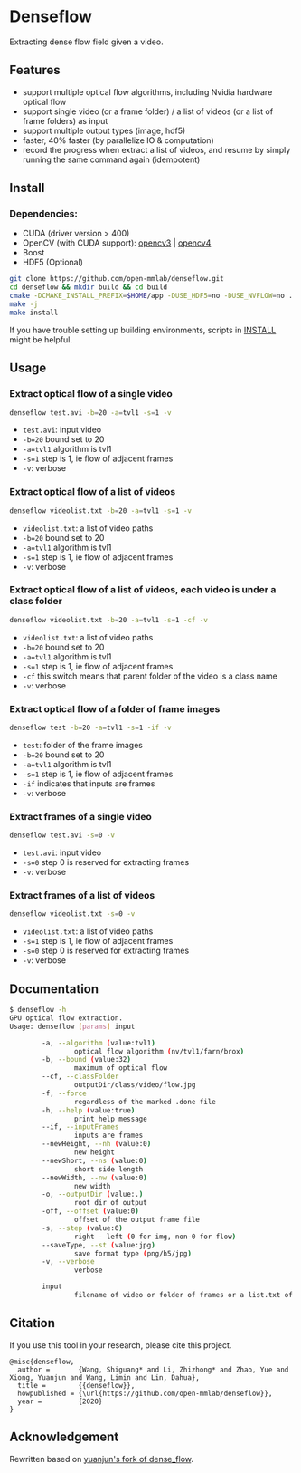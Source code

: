 # Denseflow

Extracting dense flow field given a video.

## Features

- support multiple optical flow algorithms, including Nvidia hardware optical flow
- support single video (or a frame folder) / a list of videos (or a list of frame folders) as input
- support multiple output types (image, hdf5)
- faster, 40% faster (by parallelize IO & computation)
- record the progress when extract a list of videos, and resume by simply running the same command again (idempotent)

## Install

### Dependencies:

- CUDA (driver version > 400)
- OpenCV (with CUDA support):
[opencv3](https://www.learnopencv.com/install-opencv3-on-ubuntu/) |
[opencv4](https://www.learnopencv.com/install-opencv-4-on-ubuntu-16-04/)
- Boost
- HDF5 (Optional)

```bash
git clone https://github.com/open-mmlab/denseflow.git
cd denseflow && mkdir build && cd build
cmake -DCMAKE_INSTALL_PREFIX=$HOME/app -DUSE_HDF5=no -DUSE_NVFLOW=no ..
make -j
make install
```

If you have trouble setting up building environments, scripts in [INSTALL](INSTALL.md) might be helpful.

## Usage

### Extract optical flow of a single video

```bash
denseflow test.avi -b=20 -a=tvl1 -s=1 -v
```

- `test.avi`: input video
- `-b=20` bound set to 20
- `-a=tvl1` algorithm is tvl1
- `-s=1` step is 1, ie flow of adjacent frames
- `-v`: verbose

### Extract optical flow of a list of videos

```bash
denseflow videolist.txt -b=20 -a=tvl1 -s=1 -v
```

- `videolist.txt`: a list of video paths
- `-b=20` bound set to 20
- `-a=tvl1` algorithm is tvl1
- `-s=1` step is 1, ie flow of adjacent frames
- `-v`: verbose

### Extract optical flow of a list of videos, each video is under a class folder

```bash
denseflow videolist.txt -b=20 -a=tvl1 -s=1 -cf -v
```

- `videolist.txt`: a list of video paths
- `-b=20` bound set to 20
- `-a=tvl1` algorithm is tvl1
- `-s=1` step is 1, ie flow of adjacent frames
- `-cf` this switch means that parent folder of the video is a class name
- `-v`: verbose

### Extract optical flow of a folder of frame images

```bash
denseflow test -b=20 -a=tvl1 -s=1 -if -v
```

- `test`: folder of the frame images
- `-b=20` bound set to 20
- `-a=tvl1` algorithm is tvl1
- `-s=1` step is 1, ie flow of adjacent frames
- `-if` indicates that inputs are frames 
- `-v`: verbose

### Extract frames of a single video

```bash
denseflow test.avi -s=0 -v
```

- `test.avi`: input video
- `-s=0` step 0 is reserved for extracting frames
- `-v`: verbose

### Extract frames of a list of videos

```bash
denseflow videolist.txt -s=0 -v
```

- `videolist.txt`: a list of video paths
- `-s=1` step is 1, ie flow of adjacent frames
- `-s=0` step 0 is reserved for extracting frames
- `-v`: verbose

## Documentation

```bash
$ denseflow -h
GPU optical flow extraction.
Usage: denseflow [params] input

        -a, --algorithm (value:tvl1)
                optical flow algorithm (nv/tvl1/farn/brox)
        -b, --bound (value:32)
                maximum of optical flow
        --cf, --classFolder
                outputDir/class/video/flow.jpg
        -f, --force
                regardless of the marked .done file
        -h, --help (value:true)
                print help message
        --if, --inputFrames
                inputs are frames
        --newHeight, --nh (value:0)
                new height
        --newShort, --ns (value:0)
                short side length
        --newWidth, --nw (value:0)
                new width
        -o, --outputDir (value:.)
                root dir of output
        -off, --offset (value:0)
                offset of the output frame file
        -s, --step (value:0)
                right - left (0 for img, non-0 for flow)
        --saveType, --st (value:jpg)
                save format type (png/h5/jpg)
        -v, --verbose
                verbose

        input
                filename of video or folder of frames or a list.txt of those
```

## Citation

If you use this tool in your research, please cite this project.

```
@misc{denseflow,
  author =       {Wang, Shiguang* and Li, Zhizhong* and Zhao, Yue and Xiong, Yuanjun and Wang, Limin and Lin, Dahua},
  title =        {{denseflow}},
  howpublished = {\url{https://github.com/open-mmlab/denseflow}},
  year =         {2020}
}
```

## Acknowledgement

Rewritten based on [yuanjun's fork of dense_flow](https://github.com/yjxiong/dense_flow).
